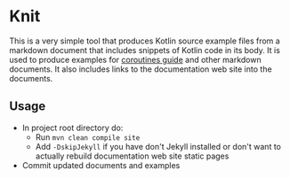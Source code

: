 # Knit

This is a very simple tool that produces Kotlin source example files from a markdown document that includes
snippets of Kotlin code in its body. It is used to produce examples for 
[coroutines guide](../coroutines-guide.md) and other markdown documents.
It also includes links to the documentation web site into the documents.

## Usage

* In project root directory do:
  * Run `mvn clean compile site`
  * Add `-DskipJekyll` if you have don't Jekyll installed or don't want to actually rebuild documentation web 
    site static pages
* Commit updated documents and examples
